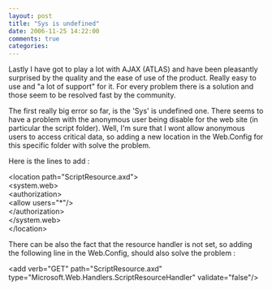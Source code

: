 ```yaml
---
layout: post
title: "Sys is undefined"
date: 2006-11-25 14:22:00
comments: true
categories: 
---
```


<p>Lastly I have got to play a lot with AJAX (ATLAS) and have been pleasantly surprised by the quality and the ease of use of the product. Really easy to use and "a lot of support" for it. For every problem there is a solution and those seem to be resolved fast by the community.</p>
<p>The first really big error so far, is the 'Sys' is undefined one. There seems to have a problem with the anonymous user being disable for the web site (in particular the script folder). Well, I'm sure that I wont allow anonymous users to access critical data, so adding a new location in the Web.Config for this specific folder with solve the problem.</p>
<p>Here is the lines to add :</p>
<p>&lt;location path="ScriptResource.axd"&gt;  <br />&lt;system.web&gt;  <br />&lt;authorization&gt;  <br />&lt;allow users="*"/&gt;  <br />&lt;/authorization&gt;  <br />&lt;/system.web&gt;  <br />&lt;/location&gt;</p>
<p>There can be also the fact that the resource handler is not set, so adding the following line in the Web.Config, should also solve the problem :</p>
<p>&lt;add verb="GET" path="ScriptResource.axd" type="Microsoft.Web.Handlers.ScriptResourceHandler" validate="false"/&gt;</p>